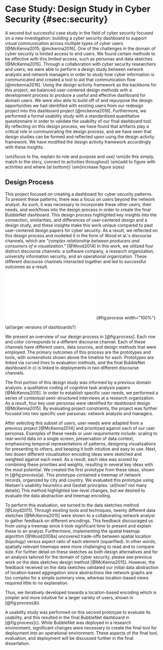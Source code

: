 # Case Study: Design Study in Cyber Security {#sec:security}

A second but successful case study in the field of cyber security focused on a
new investigation: building a cyber security dashboard to support visual
communication across multiple types of cyber users [@McKenna2015; @mckenna2016].
One of the challenges in the domain of cyber security is limited access to end
users. We found certain methods to be effective with this limited access, such
as personas and data sketches [@McKenna2015]. Through a collaboration with cyber
security researchers and users, we were able to perform a design study between
network analysts and network managers in order to study how cyber information is
communicated and created a tool to aid that communication flow [@mckenna2016].
Using the design activity framework as the backbone for this project, we
balanced user-centered design methods with a development process to produce a
useful and effective dashboard for domain users. We were also able to build off
of and repurpose the design opportunities we had identified with existing users
from our redesign project into this dashboard project [@mckenna2016].
Furthermore, we performed a formal usability study with a standardized
quantitative questionnaire in order to validate the usability of our final
dashboard tool. By reflecting on this design process, we have found that
artifacts play a critical role in communicating the design process, and we have
seen that design studies can be formed and reflected upon using the design
activity framework. We have modified the design activity framework accordingly
with these insights.

\sm{focus to f/w, explain its role and purpose and use}
\sm{do this simply, match to the story, connect to activities throughout}
\sm{add to figure with activities and where (at bottom)}
\sm{increase figure sizes}





## Design Process

This project focused on creating a dashboard for cyber security patterns. To
present these patterns, there was a focus on users beyond the network analyst.
As such, it was necessary to incorporate these other users, their needs, and
workflows into the design process in order to create the final BubbleNet
dashboard. This design process highlighted key insights into the connection,
similarities, and differences of user-centered design and a design study, and
these insights make this work unique compared to past user-centered design
papers for cyber security. As a result, we reflected on this design process and
modeled it in the form of Wood et al.'s discourse channels, which are *"complex
relationship between producers and consumers of a visualization."* [@Wood2014]
In this work, we utilized four distinct discourse channels: a software company,
a research organization, university information security, and an operational
organization. These different discourse channels interacted together and led to
successful outcomes as a result.


![
  An overview of our design process. Four distinct channels played a role in
  BubbleNet's design, the first was previous work, and the second and fourth
  were various users in two distinct settings, both research and operational.
  The third channel involved a network analyst from a university. Each channel
  involved different sets of users and data, but the final BubbleNet design in
  c) and deployments all occurred due to the interaction of outcomes and user
  feedback across all of these channels.
](figures/bubble-net/process.pdf){#fig:process width="100%"}

\al{larger versions of dashboards?}

We present an overview of our design process in [@fig:process]. Each row and
color corresponds to a different discourse channel. Each of these channels have
different users, data sources, and design methods that were employed. The
primary outcomes of this process are the prototypes and tools, with screenshots
shown above the timeline for each. Prototypes are linked via curved lines to
evaluation methods, and the final BubbleNet dashboard in c) is linked to
deployments in two different discourse channels.


The first portion of this design study was informed by a previous domain
analysis: a qualitative coding of cognitive task analysis papers [@McKenna2015].
In order to establish specific user needs, we performed a series of contextual
semi-structured interviews at a research organization. As a result, four key
user personas were identified for dashboard design [@McKenna2015]. By evaluating
project constraints, the project was further focused into two specific user
personas: network analysts and managers.


After selecting this subset of users, user needs were adapted from a previous
project [@McKenna2014] and prioritized against each of our user personas.
Examples of these needs or *user requirements* include: scaling to real-world
data on a single screen, preservation of data context, emphasizing temporal
representations of patterns, designing visualizations for presenting to others,
and keeping it both intuitive and easy to use. Next, two dozen different
visualization encoding ideas were sketched and weighted against each need. As a
result, each idea was scored by combining these priorities and weights,
resulting in several key ideas with the most potential. We created the first
prototype from these ideas, shown in [@fig:process]a). This prototype contained
a treemap of network records, organized by city and country. We evaluated this
prototype using Nielsen's usability heuristics and Gestalt principles. \al{how?
not many details} This method highlighted low-level changes, but we desired to
evaluate the data abstraction and treemap encoding.


To perform this evaluation, we turned to the data sketches method [@Lloyd2011].
Through existing tools and techniques, twenty different data sketches
[@McKenna2015] were shown to a collaborating network analyst to gather feedback
on different encodings. This feedback discouraged us from using a treemap since
it took significant time to present and explain these to an analyst.
Furthermore, implementing the spatial treemap algorithm [@Wood2008a] uncovered
trade-offs between spatial location (topology) versus aspect ratio of each
element (squarified). In other words, spatially relevant treemaps were more
challenging to read and to compare size. For further detail on these sketches as
both design alternatives and for an analysis tailored for the domain of cyber
security, please see previous work on the data sketches design method
[@McKenna2015]. However, the feedback received on the data sketches validated
our initial data abstraction of location-based aggregation since abstractions
like network graphs are too complex for a simple summary view, whereas
location-based views required little to no explanation.


Thus, we iteratively developed towards a location-based encoding which is
simpler and more intuitive for a larger variety of users, shown in
[@fig:process]b).


A usability study was performed on this second prototype to evaluate its
usability, and this resulted in the final BubbleNet dashboard in
[@fig:process]c). While BubbleNet was deployed in a research environment,
significant changes were necessary to create the final tool for deployment into
an operational environment. These aspects of the final tool, evaluation, and
deployment will be discussed further in the final dissertation.

